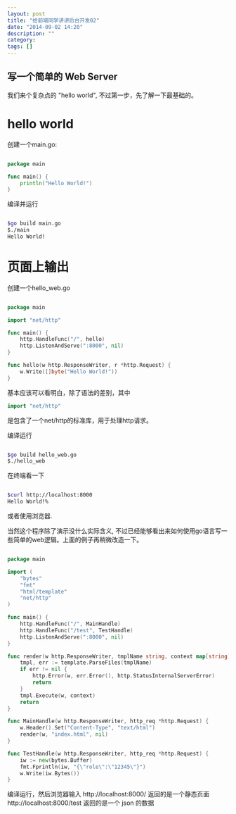 ```yaml
---
layout: post
title: "给前端同学讲讲后台开发02"
date: "2014-09-02 14:20"
description: ""
category: 
tags: []
---
```


写一个简单的 Web Server
-----------------------

我们来个复杂点的 "hello world",  不过第一步，先了解一下最基础的。

hello world
===========

创建一个main.go:

``` go

package main

func main() {
    println("Hello World!")
}

```

编译并运行

``` sh

$go build main.go
$./main
Hello World!

```

页面上输出
===========

创建一个hello_web.go

``` go

package main

import "net/http"

func main() {
    http.HandleFunc("/", hello)
    http.ListenAndServe(":8000", nil)
}

func hello(w http.ResponseWriter, r *http.Request) {
    w.Write([]byte("Hello World!"))
}

```

基本应该可以看明白，除了语法的差别，其中
``` go
import "net/http"
```
是包含了一个net/http的标准库，用于处理http请求。

编译运行

``` sh

$go build hello_web.go
$./hello_web

```
在终端看一下

``` sh

$curl http://localhost:8000
Hello World!%

```

或者使用浏览器.

当然这个程序除了演示没什么实际含义, 不过已经能够看出来如何使用go语言写一些简单的web逻辑。上面的例子再稍微改造一下。
``` go

package main

import (
	"bytes"
	"fmt"
	"html/template"
	"net/http"
)

func main() {
	http.HandleFunc("/", MainHandle)
	http.HandleFunc("/test", TestHandle)
	http.ListenAndServe(":8000", nil)
}

func render(w http.ResponseWriter, tmplName string, context map[string]interface{}) {
	tmpl, err := template.ParseFiles(tmplName)
	if err != nil {
		http.Error(w, err.Error(), http.StatusInternalServerError)
		return
	}
	tmpl.Execute(w, context)
	return
}

func MainHandle(w http.ResponseWriter, http_req *http.Request) {
	w.Header().Set("Content-Type", "text/html")
	render(w, "index.html", nil)
}

func TestHandle(w http.ResponseWriter, http_req *http.Request) {
	iw := new(bytes.Buffer)
	fmt.Fprintln(iw, "{\"role\":\"12345\"}")
	w.Write(iw.Bytes())
}

```

编译运行，然后浏览器输入
http://localhost:8000/ 返回的是一个静态页面
http://localhost:8000/test 返回的是一个 json 的数据












